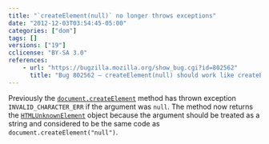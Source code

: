 ```yaml
---
title: "`createElement(null)` no longer throws exceptions"
date: "2012-12-03T03:54:45-05:00"
categories: ["dom"]
tags: []
versions: ["19"]
cclicense: "BY-SA 3.0"
references:
    - url: "https://bugzilla.mozilla.org/show_bug.cgi?id=802562"
      title: "Bug 802562 – createElement(null) should work like createElement(\"null\")"
---
```

Previously the [`document.createElement`](https://developer.mozilla.org/en-US/docs/Web/API/document.createElement) method has thrown exception `INVALID_CHARACTER_ERR` if the argument was `null`. The method now returns the [`HTMLUnknownElement`](https://developer.mozilla.org/en-US/docs/Web/API/HTMLUnknownElement) object because the argument should be treated as a string and considered to be the same code as `document.createElement("null")`.
